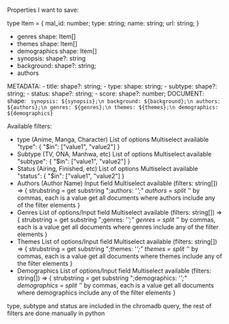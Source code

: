 Properties I want to save:

type Item = {
    mal_id: number;
    type: string;
    name: string;
    url: string;
}
- genres
    shape: Item[]
- themes
    shape: Item[]
- demographics
    shape: Item[]
- synopsis:
    shape?: string
- background:
    shape?: string;
- authors

METADATA:
    - title:
        shape?: string;
    - type:
        shape: string;
    - subtype:
        shape?: string;
    - status:
        shape?: string;
    - score:
        shape?: number;
DOCUMENT:
    shape: `
    synopsis: ${synopsis};\n
    background: ${background};\n
    authors: ${authors};\n
    genres: ${genres};\n
    themes: ${themes};\n
    demographics: ${demographics}`



Available filters:
- type (Anime, Manga, Character)
    List of options
    Multiselect available
    "type": { "$in": ["value1", "value2"] }
- Subtype (TV, ONA, Manhwa, etc)
    List of options
    Multiselect available
    "subtype": { "$in": ["value1", "value2"] }
- Status (Airing, Finished, etc)
    List of options
    Multiselect available
    "status": { "$in": ["value1", "value2"] }
- Authors (Author Name)
    Input field
    Multiselect available
    (filters: string[]) => {
        strubstring = get substring ";authors: '*';"
        authors = split '*' by commas, each is a value
        get all documents where authors include any of the filter elements
    }
- Genres
    List of options/Input field
    Multiselect available
    (filters: string[]) => {
        strubstring = get substring ";genres: '*';"
        genres = split '*' by commas, each is a value
        get all documents where genres include any of the filter elements
    }
- Themes
    List of options/Input field
    Multiselect available
    (filters: string[]) => {
        strubstring = get substring ";themes: '*';"
        themes = split '*' by commas, each is a value
        get all documents where themes include any of the filter elements
    }
- Demographics
    List of options/Input field
    Multiselect available
    (filters: string[]) => {
        strubstring = get substring ";demographics: '*';"
        demographics = split '*' by commas, each is a value
        get all documents where demographics include any of the filter elements
    }

type, subtype and status are included in the chromadb query, the rest of filters are done manually in python
